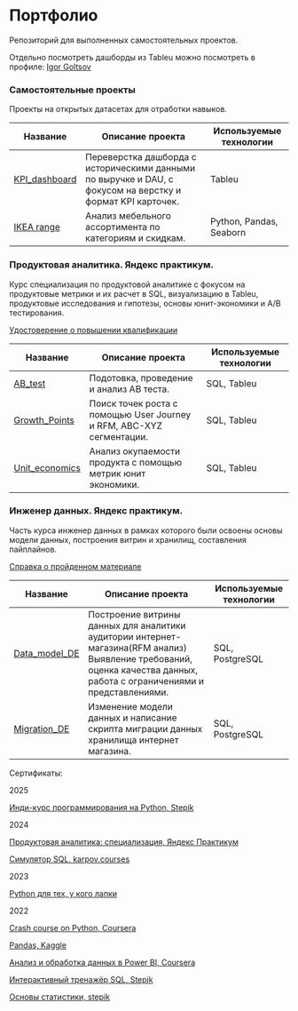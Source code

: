 # Портфолио

Репозиторий для выполненных самостоятельных проектов.

Отдельно посмотреть дашборды из Tableu можно посмотреть в профиле: [Igor Goltsov](https://public.tableau.com/app/profile/igor.goltsov/vizzes)

### Самостоятельные проекты

Проекты на открытых датасетах для отработки навыков. 

| Название | Описание проекта | Используемые технологии |
| --- | --- | --- |
|[KPI_dashboard](https://github.com/IgorGoltsov/portfolio/tree/main/KPI%20dashboard)|Переверстка дашборда с историческими данными по выручке и DAU, c фокусом на верстку и формат KPI карточек. |Tableu|
| [IKEA range](https://github.com/IgorGoltsov/portfolio/blob/main/ikea-range.ipynb) | Анализ мебельного ассортимента по категориям и скидкам. | Python, Pandas, Seaborn | 

### Продуктовая аналитика. Яндекс практикум. 

Курс специализация по продуктовой аналитике с фокусом на продуктовые метрики и их расчет в SQL, визуализацию в Tableu, продуктовые исследования и гипотезы, основы юнит-экономики и A/B тестирования.

[Удостоверение о повышении квалификации](https://github.com/IgorGoltsov/portfolio/blob/main/%D0%A3%D0%B4%D0%BE%D1%81%D1%82%D0%BE%D0%B2%D0%B5%D1%80%D0%B5%D0%BD%D0%B8%D0%B5_RU_%D0%93%D0%BE%D0%BB%D1%8C%D1%86%D0%BE%D0%B2_2024-9766-011.pdf) 


| Название | Описание проекта | Используемые технологии |
| --- | --- | --- |
| [AB_test](https://github.com/IgorGoltsov/portfolio/tree/main/AB%20test)|Подотовка, проведение и анализ AB теста. |SQL, Tableu|
| [Growth_Points](https://github.com/IgorGoltsov/portfolio/tree/main/Growth%20points)|Поиск точек роста с помощью User Journey и RFM, ABC-XYZ сегментации. |SQL, Tableu|
| [Unit_economics](https://github.com/IgorGoltsov/portfolio/tree/main/Unit%20economics)|Анализ окупаемости продукта с помощью метрик юнит экономики. |SQL, Tableu|

### Инженер данных. Яндекс практикум. 

Часть курса инженер данных в рамках которого были освоены основы модели данных, построения витрин и хранилищ, составления пайплайнов. 

[Справка о пройденном материале](https://github.com/IgorGoltsov/portfolio/blob/main/%D0%93%D0%BE%D0%BB%D1%8C%D1%86%D0%BE%D0%B2%20%D0%98%D0%B3%D0%BE%D1%80%D1%8C%20%D0%92%D0%BB%D0%B0%D0%B4%D0%B8%D1%81%D0%BB%D0%B0%D0%B2%D0%BE%D0%B2%D0%B8%D1%87%20%20-%20%D0%BA%D1%83%D1%80%D1%81%20%D0%98%D0%BD%D0%B6%D0%B5%D0%BD%D0%B5%D1%80%20%D0%B4%D0%B0%D0%BD%D0%BD%D1%8B%D1%85.pdf)

| Название | Описание проекта | Используемые технологии |
| --- | --- | --- |
| [Data_model_DE](https://github.com/IgorGoltsov/portfolio/tree/main/Data_model) | Построение витрины данных для аналитики аудитории интернет-магазина(RFM анализ) Выявление требований, оценка качества данных, работа с ограничениями и представлениями.    | SQL, PostgreSQL |
| [Migration_DE](https://github.com/IgorGoltsov/portfolio/tree/main/Migration) | Изменение модели данных и написание скрипта миграции данных хранилища интернет магазина.  | SQL, PostgreSQL |

Сертификаты:

2025

[Инди-курс программирования на Python, Stepik](https://stepik.org/cert/2715673)

2024

[Продуктовая аналитика: специализация, Яндекс Практикум](https://github.com/IgorGoltsov/portfolio/blob/main/%D0%A3%D0%B4%D0%BE%D1%81%D1%82%D0%BE%D0%B2%D0%B5%D1%80%D0%B5%D0%BD%D0%B8%D0%B5_RU_%D0%93%D0%BE%D0%BB%D1%8C%D1%86%D0%BE%D0%B2_2024-9766-011.pdf)

[Симулятор SQL, karpov.courses](https://lab.karpov.courses/certificate/085e5c50-28ef-4884-aaf2-e0b16bc4c4e7/)

2023

[Python для тех, у кого лапки](https://stepik.org/cert/1948676)

2022

[Crash course on Python, Coursera](https://www.coursera.org/account/accomplishments/verify/G8S92ZD4UMAC)

[Pandas, Kaggle](https://www.kaggle.com/learn/certification/igorgoltsov/pandas)

[Анализ и обработка данных в Power BI, Coursera](https://www.coursera.org/account/accomplishments/verify/ZJKEQW6ZJ7NZ)

[Интерактивный тренажёр SQL, Stepik](https://stepik.org/cert/1692951)

[Основы статистики, stepik](https://stepik.org/cert/1592555)


